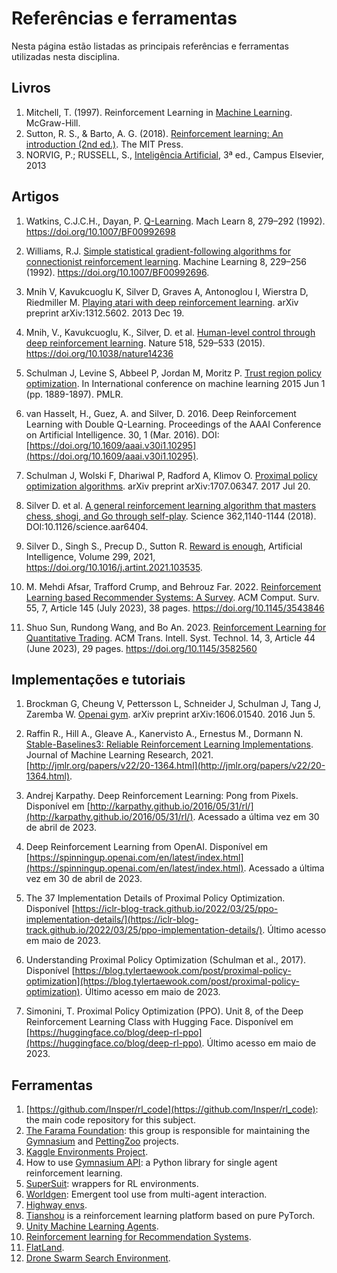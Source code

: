 # Referências e ferramentas 

Nesta página estão listadas as principais referências e ferramentas utilizadas nesta disciplina.

## Livros

1. Mitchell, T. (1997). Reinforcement Learning in [Machine Learning](https://www.cs.cmu.edu/~tom/files/MachineLearningTomMitchell.pdf). McGraw-Hill.
1. Sutton, R. S., & Barto, A. G. (2018). [Reinforcement learning: An introduction (2nd ed.)](https://mitpress.mit.edu/9780262039246/reinforcement-learning/). The MIT Press. 
1. NORVIG, P.; RUSSELL, S., [Inteligência Artificial](https://aima.cs.berkeley.edu/), 3ª ed., Campus Elsevier, 2013

## Artigos

1. Watkins, C.J.C.H., Dayan, P. [Q-Learning](https://link.springer.com/article/10.1007/BF00992698). Mach Learn 8, 279–292 (1992). https://doi.org/10.1007/BF00992698
1. Williams, R.J. [Simple statistical gradient-following algorithms for connectionist reinforcement learning](https://doi.org/10.1007/BF00992696). Machine Learning 8, 229–256
(1992). https://doi.org/10.1007/BF00992696.

1. Mnih V, Kavukcuoglu K, Silver D, Graves A, Antonoglou I, Wierstra D, Riedmiller M. [Playing atari with deep reinforcement learning](https://arxiv.org/abs/1312.5602). arXiv preprint arXiv:1312.5602. 2013 Dec 19.
1. Mnih, V., Kavukcuoglu, K., Silver, D. et al. [Human-level control through deep reinforcement learning](https://www.nature.com/articles/nature14236). Nature 518, 529–533 (2015). https://doi.org/10.1038/nature14236

1. Schulman J, Levine S, Abbeel P, Jordan M, Moritz P. [Trust region policy optimization](https://arxiv.org/abs/1502.05477). In International conference on machine learning 2015 Jun 1 (pp. 1889-1897). PMLR.

1. van Hasselt, H., Guez, A. and Silver, D. 2016. Deep Reinforcement Learning with Double Q-Learning. Proceedings of the AAAI Conference on Artificial Intelligence. 30, 1 (Mar. 2016). DOI: [https://doi.org/10.1609/aaai.v30i1.10295](https://doi.org/10.1609/aaai.v30i1.10295).

1. Schulman J, Wolski F, Dhariwal P, Radford A, Klimov O. [Proximal policy optimization algorithms](https://arxiv.org/abs/1707.06347). arXiv preprint arXiv:1707.06347. 2017 Jul 20.

1. Silver D. et al. [A general reinforcement learning algorithm that masters chess, shogi, and Go through self-play](https://www.science.org/doi/epdf/10.1126/science.aar6404). Science 362,1140-1144 (2018). DOI:10.1126/science.aar6404.

1. Silver D., Singh S., Precup D., Sutton R. [Reward is enough](https://www.sciencedirect.com/science/article/pii/S0004370221000862), Artificial Intelligence, Volume 299, 2021, https://doi.org/10.1016/j.artint.2021.103535.

1. M. Mehdi Afsar, Trafford Crump, and Behrouz Far. 2022. [Reinforcement Learning based Recommender Systems: A Survey](https://doi.org/10.1145/3543846). ACM Comput. Surv. 55, 7, Article 145 (July 2023), 38 pages. https://doi.org/10.1145/3543846

1. Shuo Sun, Rundong Wang, and Bo An. 2023. [Reinforcement Learning for Quantitative Trading](https://doi.org/10.1145/3582560). ACM Trans. Intell. Syst. Technol. 14, 3, Article 44 (June 2023), 29 pages. https://doi.org/10.1145/3582560

## Implementações e tutoriais

1. Brockman G, Cheung V, Pettersson L, Schneider J, Schulman J, Tang J, Zaremba W. [Openai gym](https://arxiv.org/abs/1606.01540). arXiv preprint arXiv:1606.01540. 2016 Jun 5.

1. Raffin R., Hill A., Gleave A., Kanervisto A., Ernestus M., Dormann N. [Stable-Baselines3: Reliable Reinforcement Learning Implementations](http://jmlr.org/papers/v22/20-1364.html). Journal of Machine Learning Research, 2021. [http://jmlr.org/papers/v22/20-1364.html](http://jmlr.org/papers/v22/20-1364.html).

1. Andrej Karpathy. Deep Reinforcement Learning: Pong from Pixels. Disponível em [http://karpathy.github.io/2016/05/31/rl/](http://karpathy.github.io/2016/05/31/rl/). Acessado a última vez em 30 de abril de 2023.

1. Deep Reinforcement Learning from OpenAI. Disponível em [https://spinningup.openai.com/en/latest/index.html](https://spinningup.openai.com/en/latest/index.html). Acessado a última vez em 30 de abril de 2023.

1. The 37 Implementation Details of Proximal Policy Optimization. Disponível [https://iclr-blog-track.github.io/2022/03/25/ppo-implementation-details/](https://iclr-blog-track.github.io/2022/03/25/ppo-implementation-details/). Último acesso em maio de 2023.

1. Understanding Proximal Policy Optimization (Schulman et al., 2017). Disponível [https://blog.tylertaewook.com/post/proximal-policy-optimization](https://blog.tylertaewook.com/post/proximal-policy-optimization). Último acesso em maio de 2023.

1. Simonini, T. Proximal Policy Optimization (PPO). Unit 8, of the Deep Reinforcement Learning Class with Hugging Face. Disponível em [https://huggingface.co/blog/deep-rl-ppo](https://huggingface.co/blog/deep-rl-ppo). Último acesso em maio de 2023.

## Ferramentas

1. [https://github.com/Insper/rl_code](https://github.com/Insper/rl_code): the main code repository for this subject.
1. [The Farama Foundation](https://farama.org/): this group is responsible for maintaining the [Gymnasium](https://gymnasium.farama.org/) and [PettingZoo](https://pettingzoo.farama.org/) projects. 
1. [Kaggle Environments Project](https://github.com/Kaggle/kaggle-environments).
1. How to use [Gymnasium API](https://gymnasium.farama.org/): a Python library for single agent reinforcement learning.
1. [SuperSuit](https://github.com/Farama-Foundation/SuperSuit): wrappers for RL environments. 
1. [Worldgen](https://openai.com/blog/emergent-tool-use/): Emergent tool use from multi-agent interaction.
1. [Highway envs](http://highway-env.farama.org/).
1. [Tianshou](https://tianshou.readthedocs.io/en/master/) is a reinforcement learning platform based on pure PyTorch.
1. [Unity Machine Learning Agents](https://unity.com/products/machine-learning-agents).
1. [Reinforcement learning for Recommendation Systems](https://github.com/shashist/recsys-rl).
1. [FlatLand](https://flatland.aicrowd.com/intro.html). 
1. [Drone Swarm Search Environment](https://pypi.org/project/DSSE/).